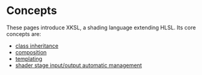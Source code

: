# Concepts

These pages introduce XKSL, a shading language extending HLSL. Its core concepts are:

- [class inheritance](classes-mixins-and-inheritance.md)
- [composition](composition.md)
- [templating](template.md)
- [shader stage input/output automatic management](automatic-shader-stage-input-output.md)

 

